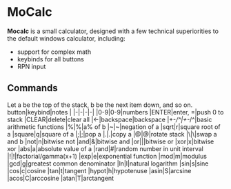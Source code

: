 # MoCalc

**Mocalc** is a small calculator, designed with a few technical superiorities to the default windows calculator, including:
* support for complex math
* keybinds for all buttons
* RPN input

## Commands
Let a be the top of the stack, b be the next item down, and so on.
button|keybind|notes                         |
|-|-|-|-|
|0-9|0-9|numbers
|ENTER|enter, =|push 0 to stack
|CLEAR|delete|clear all
|←|backspace|backspace
|+-*/^|+-*/^|basic arithmetic functions
|%|%|a% of b
|~|~|negation of a
|sqrt|r|square root of a
|square|q|square of a
|;|;|pop a
|.|.|copy a
|@|@|rotate stack
|\\|\\|swap a and b
|not|n|bitwise not
|and|&|bitwise and
|or|\||bitwise or
|xor|x|bitwise xor
|abs|a|absolute value of a
|rand|#|random number in unit interval
|!|!|factorial/gamma(x+1)
|exp|e|exponential function
|mod|m|modulus
|gcd|g|greatest common denominator
|ln|l|natural logarithm
|sin|s|sine
|cos|c|cosine
|tan|t|tangent
|hypot|h|hypotenuse
|asin|S|arcsine
|acos|C|arccosine
|atan|T|arctangent